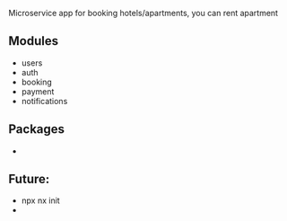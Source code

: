 Microservice app for booking hotels/apartments, you can rent apartment   

## Modules
- users
- auth
- booking 
- payment 
- notifications

## Packages
- 


## Future: 
- npx nx init
- 
